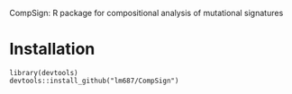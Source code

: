 <!---
![logo simplex](logo.png ""))
--->
CompSign: R package for compositional analysis of mutational signatures

# Installation

    library(devtools)
    devtools::install_github("lm687/CompSign")
